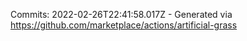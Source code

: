 Commits: 2022-02-26T22:41:58.017Z - Generated via https://github.com/marketplace/actions/artificial-grass
<br>
